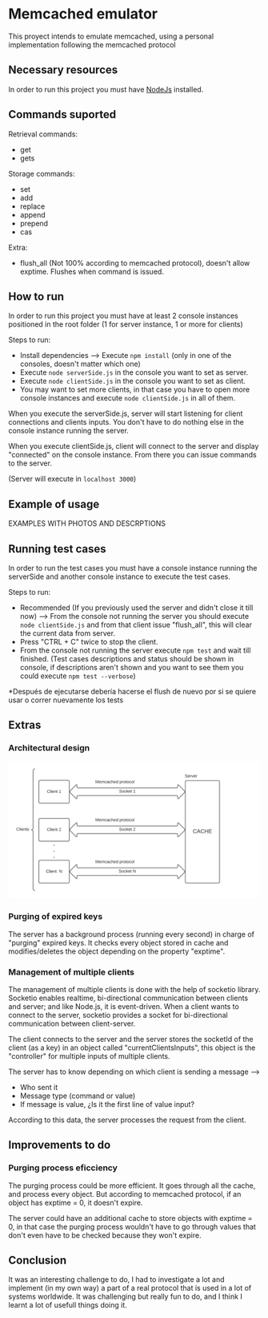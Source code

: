 # Memcached emulator

This proyect intends to emulate memcached, using a personal implementation following the memcached protocol

## Necessary resources

In order to run this project you must have [NodeJs](https://nodejs.org/es/download/) installed.

## Commands suported

Retrieval commands:
* get
* gets

Storage commands:
* set
* add
* replace
* append
* prepend
* cas

Extra:

* flush_all (Not 100% according to memcached protocol), doesn't allow exptime. Flushes when command is issued.

## How to run

In order to run this project you must have at least 2 console instances positioned in the root folder (1 for server instance, 1 or more for clients)

Steps to run:

* Install dependencies --> Execute `npm install` (only in one of the consoles, doesn't matter which one)
* Execute `node serverSide.js` in the console you want to set as server.
* Execute `node clientSide.js` in the console you want to set as client.
* You may want to set more clients, in that case you have to open more console instances and execute `node clientSide.js` in all of them.

When you execute the serverSide.js, server will start listening for client connections and clients inputs. You don't have to do nothing else in the console instance running the server.

When you execute clientSide.js, client will connect to the server and display "connected" on the console instance. From there you can issue commands to the server.

(Server will execute in `localhost 3000`)

## Example of usage

EXAMPLES WITH PHOTOS AND DESCRPTIONS

## Running test cases

In order to run the test cases you must have a console instance running the serverSide and another console instance to execute the test cases.

Steps to run:

* Recommended (If you previously used the server and didn't close it till now) --> From the console not running the server you should execute `node clientSide.js` and from that client issue "flush_all", this will clear the current data from server.
* Press "CTRL + C" twice to stop the client.
* From the console not running the server execute `npm test` and wait till finished. (Test cases descriptions and status should be shown in console, if descriptions aren't shown and you want to see them you could execute `npm test --verbose`)

*Después de ejecutarse debería hacerse el flush de nuevo por si se quiere usar o correr nuevamente los tests

## Extras

### Architectural design

![This is a alt text.](/Diagram.png "This is a diagram image.")

### Purging of expired keys

The server has a background process (running every second) in charge of "purging" expired keys. 
It checks every object stored in cache and modifies/deletes the object depending on the property "exptime".

### Management of multiple clients

The management of multiple clients is done with the help of socketio library.
Socketio enables realtime, bi-directional communication between clients and server; and like Node.js, it is event-driven.
When a client wants to connect to the server, socketio provides a socket for bi-directional communication between client-server. 

The client connects to the server and the server stores the socketId of the client (as a key) in an object called "currentClientsInputs", this object is the "controller" for multiple inputs of multiple clients.

The server has to know depending on which client is sending a message --> 

* Who sent it
* Message type (command or value)
* If message is value, ¿Is it the first line of value input?

According to this data, the server processes the request from the client.

## Improvements to do

### Purging process eficciency

The purging process could be more efficient. It goes through all the cache, and process every object.
But according to memcached protocol, if an object has exptime = 0, it doesn't expire.

The server could have an additional cache to store objects with exptime = 0, in that case the purging process wouldn't have to go through values that don't even have to be checked because they won't expire.

## Conclusion

It was an interesting challenge to do, I had to investigate a lot and implement (in my own way) a part of a real protocol that is used in a lot of systems worldwide.
It was challenging but really fun to do, and I think I learnt a lot of usefull things doing it.

